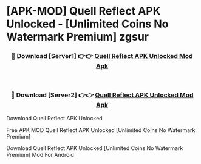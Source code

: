 # [APK-MOD] Quell Reflect APK Unlocked - [Unlimited Coins No Watermark Premium] zgsur



<div align="center">
<h3>🔴 Download [Server1] 👉👉 <a href="https://momento.my/?title=Quell_Reflect_APK_Unlocked">Quell Reflect APK Unlocked Mod Apk</a></h3><br>

<h3>🔴 Download [Server2] 👉👉 <a href="https://momento.my/?title=Quell_Reflect_APK_Unlocked">Quell Reflect APK Unlocked Mod Apk</a></h3>
</div>



Download Quell Reflect APK Unlocked 

Free APK MOD Quell Reflect APK Unlocked [Unlimited Coins No Watermark Premium]

Download Quell Reflect APK Unlocked [Unlimited Coins No Watermark Premium] Mod For Android
